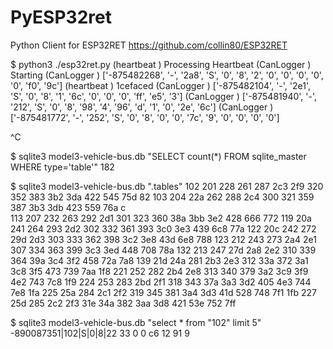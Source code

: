 # PyESP32ret
Python Client for ESP32RET https://github.com/collin80/ESP32RET 

$ python3 ./esp32ret.py 
(heartbeat ) Processing Heartbeat
(CanLogger ) Starting
(CanLogger ) ['-875482268', '-', '2a8', 'S', '0', '8', '2', '0', '0', '0', '0', '0', 'f0', '9c']
(heartbeat ) 1cefaced
(CanLogger ) ['-875482104', '-', '2e1', 'S', '0', '8', '1', '6c', '0', '0', '0', 'ff', 'e5', '3']
(CanLogger ) ['-875481940', '-', '212', 'S', '0', '8', '98', '4', '96', 'd', '1', '0', '2e', '6c']
(CanLogger ) ['-875481772', '-', '252', 'S', '0', '8', '0', '0', '7c', '9', '0', '0', '0', '0']

^C

$ sqlite3 model3-vehicle-bus.db "SELECT count(*) FROM sqlite_master WHERE type='table'"
182

$ sqlite3 model3-vehicle-bus.db ".tables"
102  201  228  261  287  2c3  2f9  320  352  383  3b2  3da  422  545  75d  82 
103  204  22a  262  288  2c4  300  321  359  387  3b3  3db  423  559  76a  c  
113  207  232  263  292  2d1  301  323  360  38a  3bb  3e2  428  666  772
119  20a  241  264  293  2d2  302  332  361  393  3c0  3e3  439  6c8  77a
122  20c  242  272  29d  2d3  303  333  362  398  3c2  3e8  43d  6e8  788
123  212  243  273  2a4  2e1  307  334  363  399  3c3  3ed  448  708  78a
132  213  247  27d  2a8  2e2  310  339  364  39a  3c4  3f2  458  72a  7a8
139  21d  24a  281  2b3  2e3  312  33a  372  3a1  3c8  3f5  473  739  7aa
1f8  221  252  282  2b4  2e8  313  340  379  3a2  3c9  3f9  4e2  743  7c8
1f9  224  253  283  2bd  2f1  318  343  37a  3a3  3d2  405  4e3  744  7e8
1fa  225  25a  284  2c1  2f2  319  345  381  3a4  3d3  41d  528  748  7f1
1fb  227  25d  285  2c2  2f3  31e  34a  382  3aa  3d8  421  53e  752  7ff


$ sqlite3 model3-vehicle-bus.db "select * from \"102\" limit 5"
-890087351|102|S|0|8|22 33 0 0 c6 12 91 9

